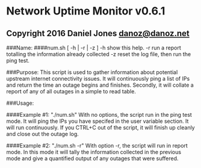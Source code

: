 # Network Uptime Monitor v0.6.1
## Copyright 2016 Daniel Jones <danoz@danoz.net>


###Name:
####num.sh [ -h | -r | -z ]
   -h show this help.
   -r run a report totalling the information already collected
   -z reset the log file, then run the ping test.

###Purpose:
 This script is used to gather information about potential upstream
 internet connectivity issues. It will continuously ping a list of IPs
 and return the time an outage begins and finishes. Secondly, it will
 collate a report of any of all outages in a simple to read table.

###Usage:

####Example #1: "./num.sh"
 With no options, the script run in the ping test mode. It will ping the IPs
 you have specifed in the user variable section. It will run continuously. If
 you CTRL+C out of the script, it will finish up cleanly and close out the
 outage log.

####Example #2: "./num.sh -r"
 With option -r, the script will run in report mode. In this mode it will
 tally the information collected in the previous mode and give a quantified
 output of any outages that were suffered.
